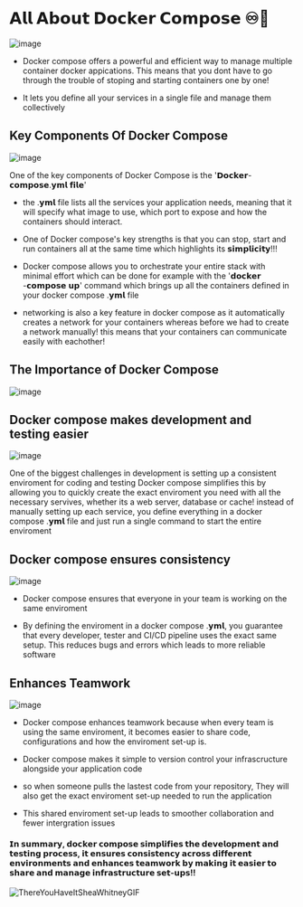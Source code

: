 # 𝗔𝗹𝗹 𝗔𝗯𝗼𝘂𝘁 𝗗𝗼𝗰𝗸𝗲𝗿 𝗖𝗼𝗺𝗽𝗼𝘀𝗲 ♾️🚀
![image](https://github.com/user-attachments/assets/62cf988e-7ccf-47d2-924a-8f093a2513c1)

- Docker compose offers a powerful and efficient way to manage multiple container docker appications. This means that you dont have to go through the trouble of stoping and starting containers one by one!

- It lets you define all your services in a single file and manage them collectively

## Key Components Of Docker Compose

![image](https://github.com/user-attachments/assets/b1371247-30ae-4118-b238-338231e710a1)

One of the key components of Docker Compose is the '𝗗𝗼𝗰𝗸𝗲𝗿-𝗰𝗼𝗺𝗽𝗼𝘀𝗲.𝘆𝗺𝗹 𝗳𝗶𝗹𝗲'

- the .𝘆𝗺𝗹 file lists all the services your application needs, meaning that it will specify what image to use, which port to expose and how the containers should interact.

- One of Docker compose's key strengths is that you can stop, start and run containers all at the same time which highlights its 𝘀𝗶𝗺𝗽𝗹𝗶𝗰𝗶𝘁𝘆!!!

- Docker compose allows you to orchestrate your entire stack with minimal effort which can be done for example with the '𝗱𝗼𝗰𝗸𝗲𝗿 -𝗰𝗼𝗺𝗽𝗼𝘀𝗲 𝘂𝗽' command which brings up all the containers defined in your docker compose .𝘆𝗺𝗹 file

- networking is also a key feature in docker compose as it automatically creates a network for your containers whereas before we had to create a network manually! this means that your containers can communicate easily with eachother!

## The Importance of Docker Compose 

![image](https://github.com/user-attachments/assets/47ff4b21-9b66-4565-acdc-f98913c010d0)

## Docker compose makes development and testing easier 

![image](https://github.com/user-attachments/assets/b1c96f1f-c919-4ac8-813b-6fefce508e58)

One of the biggest challenges in development is setting up a consistent enviroment for coding and testing Docker compose simplifies this by allowing you to quickly create the exact enviroment you need with all the necessary servives, whether its a web server, database or cache! instead of manually setting up each service, you define everything in a docker compose .𝘆𝗺𝗹 file and just run a single command to start the entire enviroment

## Docker compose ensures consistency 

![image](https://github.com/user-attachments/assets/b5874e67-5a7c-44d8-be09-ffac26ad511d)

- Docker compose ensures that everyone in your team is working on the same enviroment

- By defining the enviroment in a docker compose .𝘆𝗺𝗹, you guarantee that every developer, tester and CI/CD pipeline uses the exact same setup. This reduces bugs and errors which leads to more reliable software

## Enhances Teamwork 

![image](https://github.com/user-attachments/assets/3a2f21bd-bba4-4476-979f-9e5910b6795f)

- Docker compose enhances teamwork because when every team is using the same enviroment, it becomes easier to share code, configurations and how the enviroment set-up is.

- Docker compose makes it simple to version control your infrascructure alongside your application code

- so when someone pulls the lastest code from your repository, They will also get the exact enviroment set-up needed to run the application

- This shared enviroment set-up leads to smoother collaboration and fewer intergration issues


#### 𝗜𝗻 𝘀𝘂𝗺𝗺𝗮𝗿𝘆, 𝗱𝗼𝗰𝗸𝗲𝗿 𝗰𝗼𝗺𝗽𝗼𝘀𝗲 𝘀𝗶𝗺𝗽𝗹𝗶𝗳𝗶𝗲𝘀 𝘁𝗵𝗲 𝗱𝗲𝘃𝗲𝗹𝗼𝗽𝗺𝗲𝗻𝘁 𝗮𝗻𝗱 𝘁𝗲𝘀𝘁𝗶𝗻𝗴 𝗽𝗿𝗼𝗰𝗲𝘀𝘀, 𝗶𝘁 𝗲𝗻𝘀𝘂𝗿𝗲𝘀 𝗰𝗼𝗻𝘀𝗶𝘀𝘁𝗲𝗻𝗰𝘆 𝗮𝗰𝗿𝗼𝘀𝘀 𝗱𝗶𝗳𝗳𝗲𝗿𝗲𝗻𝘁 𝗲𝗻𝘃𝗶𝗿𝗼𝗻𝗺𝗲𝗻𝘁𝘀 𝗮𝗻𝗱 𝗲𝗻𝗵𝗮𝗻𝗰𝗲𝘀 𝘁𝗲𝗮𝗺𝘄𝗼𝗿𝗸 𝗯𝘆 𝗺𝗮𝗸𝗶𝗻𝗴 𝗶𝘁 𝗲𝗮𝘀𝗶𝗲𝗿 𝘁𝗼 𝘀𝗵𝗮𝗿𝗲 𝗮𝗻𝗱 𝗺𝗮𝗻𝗮𝗴𝗲 𝗶𝗻𝗳𝗿𝗮𝘀𝘁𝗿𝘂𝗰𝘁𝘂𝗿𝗲 𝘀𝗲𝘁-𝘂𝗽𝘀!!

![ThereYouHaveItSheaWhitneyGIF](https://github.com/user-attachments/assets/872d283f-8104-4a0f-aa7f-9fbb6d67d7a5)
